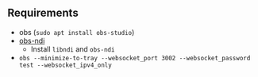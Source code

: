 ## Requirements

- obs (`sudo apt install obs-studio`)
- [obs-ndi](https://github.com/obs-ndi/obs-ndi/releases)
  - Install `libndi` and `obs-ndi`
- `obs --minimize-to-tray --websocket_port 3002 --websocket_password test --websocket_ipv4_only`
